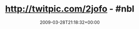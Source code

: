 ---
retweeted: false
source: <a href="http://twitter.com" rel="nofollow">Twitter Web Client</a>
entities:
  hashtags:
  - text: nbl
    indices:
    - '27'
    - '31'
  symbols: []
  user_mentions: []
  urls: []
display_text_range:
- '0'
- '31'
favorite_count: '0'
id_str: '1408874246'
truncated: false
retweet_count: '0'
id: '1408874246'
created_at: Sat Mar 28 21:18:32 +0000 2009
favorited: false
full_text: 'http://twitpic.com/2jofo - #nbl'
lang: und
tags:
- nbl
- pesos:twitter
date: '2009-03-28T21:18:32+00:00'
src: https://twitter.com/bascht/status/1408874246
original_url: https://twitter.com/bascht/status/1408874246
type: twitter_tweet
text: 'http://twitpic.com/2jofo - #nbl'
title: 'http://twitpic.com/2jofo - #nbl'

---